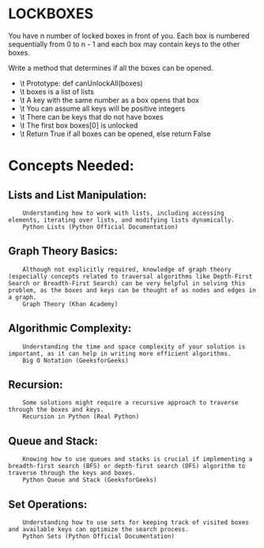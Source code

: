 # LOCKBOXES
You have n number of locked boxes in front of you. Each box is numbered sequentially from 0 to n - 1 and each box may contain keys to the other boxes.

Write a method that determines if all the boxes can be opened.

- \t Prototype: def canUnlockAll(boxes)
- \t boxes is a list of lists
- \t A key with the same number as a box opens that box
- \t You can assume all keys will be positive integers
- \t There can be keys that do not have boxes
- \t The first box boxes[0] is unlocked
- \t Return True if all boxes can be opened, else return False

# Concepts Needed:

##    Lists and List Manipulation:
        Understanding how to work with lists, including accessing elements, iterating over lists, and modifying lists dynamically.
        Python Lists (Python Official Documentation)

##    Graph Theory Basics:
        Although not explicitly required, knowledge of graph theory (especially concepts related to traversal algorithms like Depth-First Search or Breadth-First Search) can be very helpful in solving this problem, as the boxes and keys can be thought of as nodes and edges in a graph.
        Graph Theory (Khan Academy)

##    Algorithmic Complexity:
        Understanding the time and space complexity of your solution is important, as it can help in writing more efficient algorithms.
        Big O Notation (GeeksforGeeks)

##    Recursion:
        Some solutions might require a recursive approach to traverse through the boxes and keys.
        Recursion in Python (Real Python)

##    Queue and Stack:
        Knowing how to use queues and stacks is crucial if implementing a breadth-first search (BFS) or depth-first search (DFS) algorithm to traverse through the keys and boxes.
        Python Queue and Stack (GeeksforGeeks)

##    Set Operations:
        Understanding how to use sets for keeping track of visited boxes and available keys can optimize the search process.
        Python Sets (Python Official Documentation)
